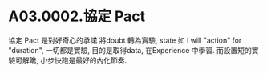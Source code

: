 # A03.0002.協定 Pact

協定 Pact 是對好奇心的承諾
將doubt 轉為實驗, state 如
I will "action" for "duration",
一切都是實驗, 目的是取得data, 
在Experience 中學習.
而設置短的實驗可解饞,
小步快跑是最好的內化節奏.